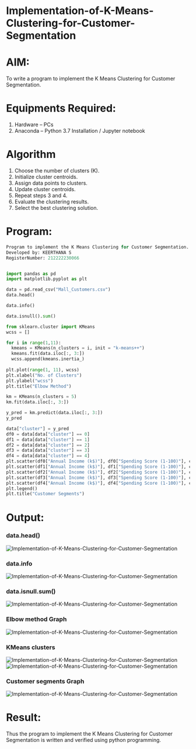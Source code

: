# Implementation-of-K-Means-Clustering-for-Customer-Segmentation

# AIM:
To write a program to implement the K Means Clustering for Customer Segmentation.

# Equipments Required:
1. Hardware – PCs
2. Anaconda – Python 3.7 Installation / Jupyter notebook

# Algorithm
1. Choose the number of clusters (K). 
2. Initialize cluster centroids. 
3. Assign data points to clusters. 
4. Update cluster centroids.
5. Repeat steps 3 and 4. 
6. Evaluate the clustering results. 
7. Select the best clustering solution.

# Program:
```py
Program to implement the K Means Clustering for Customer Segmentation.
Developed by: KEERTHANA S
RegisterNumber: 212222230066
```
```py

import pandas as pd
import matplotlib.pyplot as plt

data = pd.read_csv("Mall_Customers.csv")
data.head()

data.info()

data.isnull().sum()

from sklearn.cluster import KMeans
wcss = []

for i in range(1,11):
  kmeans = KMeans(n_clusters = i, init = "k-means++")
  kmeans.fit(data.iloc[:, 3:])
  wcss.append(kmeans.inertia_)
  
plt.plot(range(1, 11), wcss)
plt.xlabel("No. of Clusters")
plt.ylabel("wcss")
plt.title("Elbow Method")

km = KMeans(n_clusters = 5)
km.fit(data.iloc[:, 3:])

y_pred = km.predict(data.iloc[:, 3:])
y_pred

data["cluster"] = y_pred
df0 = data[data["cluster"] == 0]
df1 = data[data["cluster"] == 1]
df2 = data[data["cluster"] == 2]
df3 = data[data["cluster"] == 3]
df4 = data[data["cluster"] == 4]
plt.scatter(df0["Annual Income (k$)"], df0["Spending Score (1-100)"], c = "red", label = "cluster0")
plt.scatter(df1["Annual Income (k$)"], df1["Spending Score (1-100)"], c = "black", label = "cluster1")
plt.scatter(df2["Annual Income (k$)"], df2["Spending Score (1-100)"], c = "blue", label = "cluster2")
plt.scatter(df3["Annual Income (k$)"], df3["Spending Score (1-100)"], c = "green", label = "cluster3")
plt.scatter(df4["Annual Income (k$)"], df4["Spending Score (1-100)"], c = "magenta", label = "cluster4")
plt.legend()
plt.title("Customer Segments")

```

# Output:
### data.head()
![Implementation-of-K-Means-Clustering-for-Customer-Segmentation](1.png)
### data.info
![Implementation-of-K-Means-Clustering-for-Customer-Segmentation](2.png)
### data.isnull.sum()
![Implementation-of-K-Means-Clustering-for-Customer-Segmentation](3.png)
### Elbow method Graph
![Implementation-of-K-Means-Clustering-for-Customer-Segmentation](4.png)
### KMeans clusters
![Implementation-of-K-Means-Clustering-for-Customer-Segmentation](5.png)
![Implementation-of-K-Means-Clustering-for-Customer-Segmentation](6.png)
### Customer segments Graph
![Implementation-of-K-Means-Clustering-for-Customer-Segmentation](7.png)

# Result:
Thus the program to implement the K Means Clustering for Customer Segmentation is written and verified using python programming.
